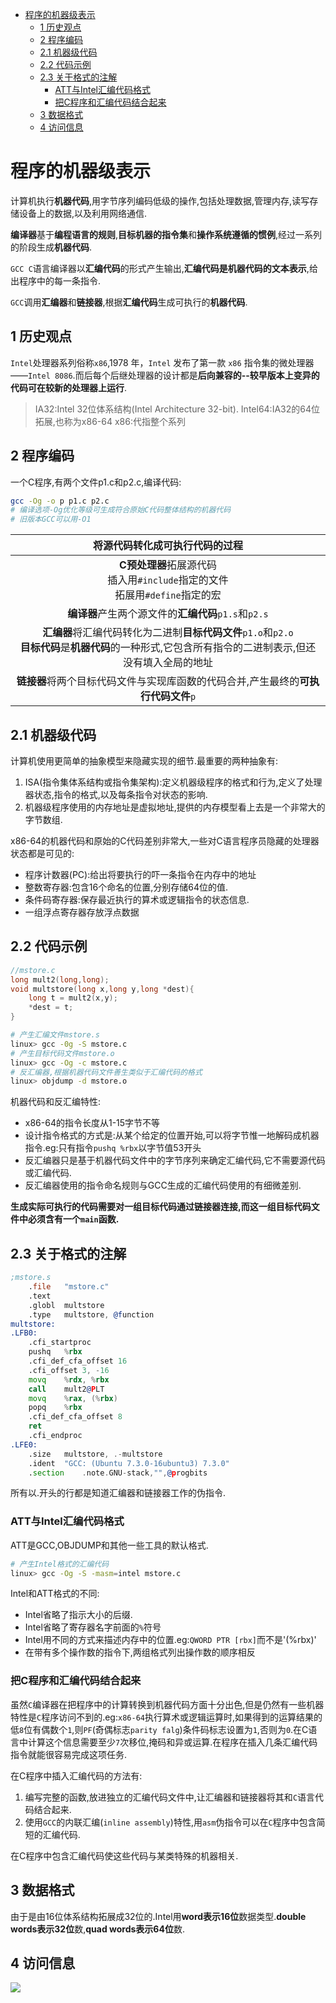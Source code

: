 <!-- TOC -->

- [程序的机器级表示](#程序的机器级表示)
    - [1 历史观点](#1-历史观点)
    - [2 程序编码](#2-程序编码)
    - [2.1 机器级代码](#21-机器级代码)
    - [2.2 代码示例](#22-代码示例)
    - [2.3 关于格式的注解](#23-关于格式的注解)
        - [ATT与Intel汇编代码格式](#att与intel汇编代码格式)
        - [把C程序和汇编代码结合起来](#把c程序和汇编代码结合起来)
    - [3 数据格式](#3-数据格式)
    - [4 访问信息](#4-访问信息)

<!-- /TOC -->

# 程序的机器级表示

计算机执行**机器代码**,用字节序列编码低级的操作,包括处理数据,管理内存,读写存储设备上的数据,以及利用网络通信.

**编译器**基于**编程语言的规则**,**目标机器的指令集**和**操作系统遵循的惯例**,经过一系列的阶段生成**机器代码**.

`GCC C`语言编译器以**汇编代码**的形式产生输出,**汇编代码是机器代码的文本表示**,给出程序中的每一条指令.

`GCC`调用**汇编器**和**链接器**,根据**汇编代码**生成可执行的**机器代码**.

## 1 历史观点

`Intel`处理器系列俗称`x86`,1978 年，`Intel` 发布了第一款 `x86` 指令集的微处理器——`Intel 8086`.而后每个后继处理器的设计都是**后向兼容的--较早版本上变异的代码可在较新的处理器上运行**.

> IA32:Intel 32位体系结构(Intel Architecture 32-bit).
> Intel64:IA32的64位拓展,也称为x86-64
> x86:代指整个系列

## 2 程序编码

一个C程序,有两个文件p1.c和p2.c,编译代码:

```bash
gcc -Og -o p p1.c p2.c
# 编译选项-Og优化等级可生成符合原始C代码整体结构的机器代码
# 旧版本GCC可以用-O1
```

|将源代码转化成可执行代码的过程|
|:---:|
|**C预处理器**拓展源代码<br>插入用`#include`指定的文件<br>拓展用`#define`指定的宏|
|**编译器**产生两个源文件的**汇编代码**`p1.s`和`p2.s`|
|**汇编器**将汇编代码转化为二进制**目标代码文件**`p1.o`和`p2.o`<br>**目标代码**是**机器代码**的一种形式,它包含所有指令的二进制表示,但还没有填入全局的地址|
|**链接器**将两个目标代码文件与实现库函数的代码合并,产生最终的**可执行代码文件**`p`|

## 2.1 机器级代码

计算机使用更简单的抽象模型来隐藏实现的细节.最重要的两种抽象有:

1. ISA(指令集体系结构或指令集架构):定义机器级程序的格式和行为,定义了处理器状态,指令的格式,以及每条指令对状态的影响.
2. 机器级程序使用的内存地址是虚拟地址,提供的内存模型看上去是一个非常大的字节数组.

x86-64的机器代码和原始的C代码差别非常大,一些对C语言程序员隐藏的处理器状态都是可见的:

* 程序计数器(PC):给出将要执行的吓一条指令在内存中的地址
* 整数寄存器:包含16个命名的位置,分别存储64位的值.
* 条件码寄存器:保存最近执行的算术或逻辑指令的状态信息.
* 一组浮点寄存器存放浮点数据

## 2.2 代码示例

```c
//mstore.c
long mult2(long,long);
void multstore(long x,long y,long *dest){
    long t = mult2(x,y);
    *dest = t;
}
```

```bash
# 产生汇编文件mstore.s
linux> gcc -0g -S mstore.c
# 产生目标代码文件mstore.o
linux> gcc -Og -c mstore.c
# 反汇编器,根据机器代码文件善生类似于汇编代码的格式
linux> objdump -d mstore.o
```

机器代码和反汇编特性:

* x86-64的指令长度从1-15字节不等
* 设计指令格式的方式是:从某个给定的位置开始,可以将字节惟一地解码成机器指令.eg:只有指令`pushq %rbx`以字节值53开头
* 反汇编器只是基于机器代码文件中的字节序列来确定汇编代码,它不需要源代码或汇编代码.
* 反汇编器使用的指令命名规则与GCC生成的汇编代码使用的有细微差别.

**生成实际可执行的代码需要对一组目标代码通过链接器连接,而这一组目标代码文件中必须含有一个`main`函数.**

## 2.3 关于格式的注解

```asm
;mstore.s
	.file	"mstore.c"
	.text
	.globl	multstore
	.type	multstore, @function
multstore:
.LFB0:
	.cfi_startproc
	pushq	%rbx
	.cfi_def_cfa_offset 16
	.cfi_offset 3, -16
	movq	%rdx, %rbx
	call	mult2@PLT
	movq	%rax, (%rbx)
	popq	%rbx
	.cfi_def_cfa_offset 8
	ret
	.cfi_endproc
.LFE0:
	.size	multstore, .-multstore
	.ident	"GCC: (Ubuntu 7.3.0-16ubuntu3) 7.3.0"
	.section	.note.GNU-stack,"",@progbits

```

所有以.开头的行都是知道汇编器和链接器工作的伪指令.

### ATT与Intel汇编代码格式

ATT是GCC,OBJDUMP和其他一些工具的默认格式.

```bash
# 产生Intel格式的汇编代码
linux> gcc -Og -S -masm=intel mstore.c
```

Intel和ATT格式的不同:

* Intel省略了指示大小的后缀.
* Intel省略了寄存器名字前面的`%`符号
* Intel用不同的方式来描述内存中的位置.eg:`QWORD PTR [rbx]`而不是'(%rbx)'
* 在带有多个操作数的指令下,两组格式列出操作数的顺序相反

### 把C程序和汇编代码结合起来

虽然`C`编译器在把程序中的计算转换到机器代码方面十分出色,但是仍然有一些机器特性是`C`程序访问不到的.eg:`x86-64`执行算术或逻辑运算时,如果得到的运算结果的低`8`位有偶数个`1`,则`PF`(奇偶标志`parity falg`)条件码标志设置为`1`,否则为`0`.在C语言中计算这个信息需要至少`7`次移位,掩码和异或运算.在程序在插入几条汇编代码指令就能很容易完成这项任务.

在C程序中插入汇编代码的方法有:

1. 编写完整的函数,放进独立的汇编代码文件中,让汇编器和链接器将其和`C`语言代码结合起来.
2. 使用`GCC`的内联汇编(`inline assembly`)特性,用`asm`伪指令可以在`C`程序中包含简短的汇编代码.

在C程序中包含汇编代码使这些代码与某类特殊的机器相关.

## 3 数据格式

由于是由16位体系结构拓展成32位的.Intel用**word表示16位**数据类型.**double words表示32位**数,**quad words表示64位**数.

## 4 访问信息

![](./image/整数寄存器)

